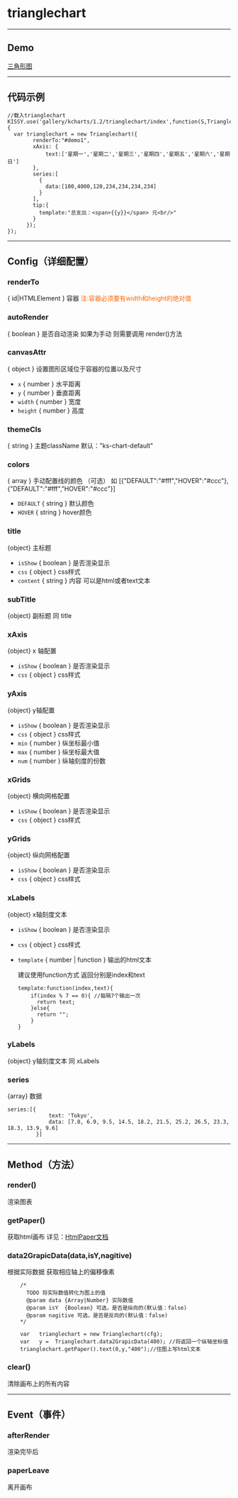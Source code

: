 # trianglechart

---
Demo
---
[三角形图](../demo/trianglechart/demo1.html) <br/>

---
代码示例
---
```
//载入trianglechart
KISSY.use('gallery/kcharts/1.2/trianglechart/index',function(S,Trianglechart){
  var trianglechart = new Trianglechart({
        renderTo:"#demo1",
        xAxis: {
            text:['星期一','星期二','星期三','星期四','星期五','星期六','星期日']
        },
        series:[
          {
            data:[100,4000,120,234,234,234,234]
          }
        ],
        tip:{
          template:"总支出：<span>{{y}}</span> 元<br/>"
        }
      });
});
```

---
Config（详细配置）
---
### renderTo  

{ id|HTMLElement } 容器 <span style='color:#f60'>注:容器必须要有width和height的绝对值</span>

### autoRender

{ boolean } 是否自动渲染 如果为手动 则需要调用 render()方法

### canvasAttr

{ object } 设置图形区域位于容器的位置以及尺寸

  - `x` { number } 水平距离
  - `y` { number } 垂直距离
  - `width` { number } 宽度
  - `height` { number } 高度 

### themeCls 

{ string } 主题className 默认："ks-chart-default"

### colors 

{ array } 手动配置线的颜色 （可选） 如 [{"DEFAULT":"#fff","HOVER":"#ccc"},{"DEFAULT":"#fff","HOVER":"#ccc"}]
  
  - `DEFAULT` { string } 默认颜色
  - `HOVER` { string } hover颜色

### title

{object} 主标题

- `isShow` { boolean } 是否渲染显示
- `css` { object } css样式
- `content` { string } 内容 可以是html或者text文本

### subTitle

{object} 副标题 同 title


### xAxis 

{object} x 轴配置

   - `isShow` { boolean } 是否渲染显示
   - `css` { object } css样式

### yAxis 

{object} y轴配置

   - `isShow` { boolean } 是否渲染显示
   - `css` { object } css样式
   - `min` { number } 纵坐标最小值
   - `max` { number } 纵坐标最大值
   - `num` { number } 纵轴刻度的份数

### xGrids

{object} 横向网格配置 
  
   - `isShow` { boolean } 是否渲染显示
   - `css` { object } css样式

### yGrids

 {object} 纵向网格配置

  - `isShow` { boolean } 是否渲染显示
  - `css` { object } css样式

###  xLabels

   {object} x轴刻度文本

- `isShow` { boolean } 是否渲染显示
- `css` { object } css样式
- `template` { number | function } 输出的html文本 

  建议使用function方式  返回分别是index和text 
  ```
  template:function(index,text){
      if(index % 7 == 0){ //每隔7个输出一次
        return text;
      }else{
        return "";
      }
  }

  ```

###  yLabels

 {object} y轴刻度文本 同 xLabels

### series
   
   {array} 数据
   
   ```
   series:[{
                text: 'Tokyo',
                data: [7.0, 6.9, 9.5, 14.5, 18.2, 21.5, 25.2, 26.5, 23.3, 18.3, 13.9, 9.6]
            }]

   ```

---
Method（方法）
---

### render()

渲染图表

### getPaper()

获取html画布 详见：[HtmlPaper文档](./htmlpaper.html)


### data2GrapicData(data,isY,nagitive)

根据实际数据 获取相应轴上的偏移像素
```
    /*
      TODO 将实际数值转化为图上的值
      @param data {Array|Number} 实际数值
      @param isY  {Boolean} 可选，是否是纵向的(默认值：false) 
      @param nagitive 可选，是否是反向的(默认值：false)
    */

    var   trianglechart = new Trianglechart(cfg); 
    var   y =  Trianglechart.data2GrapicData(400); //将返回一个纵轴坐标值
    trianglechart.getPaper().text(0,y,"400");//往图上写html文本

```


### clear()

清除画布上的所有内容

---
Event（事件）
---

### afterRender

渲染完毕后

### paperLeave

离开画布

